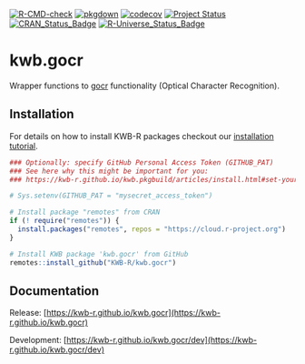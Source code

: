 [![R-CMD-check](https://github.com/KWB-R/kwb.gocr/workflows/R-CMD-check/badge.svg)](https://github.com/KWB-R/kwb.gocr/actions?query=workflow%3AR-CMD-check)
[![pkgdown](https://github.com/KWB-R/kwb.gocr/workflows/pkgdown/badge.svg)](https://github.com/KWB-R/kwb.gocr/actions?query=workflow%3Apkgdown)
[![codecov](https://codecov.io/github/KWB-R/kwb.gocr/branch/main/graphs/badge.svg)](https://codecov.io/github/KWB-R/kwb.gocr)
[![Project Status](https://img.shields.io/badge/lifecycle-experimental-orange.svg)](https://www.tidyverse.org/lifecycle/#experimental)
[![CRAN_Status_Badge](https://www.r-pkg.org/badges/version/kwb.gocr)]()
[![R-Universe_Status_Badge](https://kwb-r.r-universe.dev/badges/kwb.gocr)](https://kwb-r.r-universe.dev/)

# kwb.gocr

Wrapper functions to [gocr](https://www-e.ovgu.de/jschulen/ocr/) functionality (Optical 
Character Recognition).

## Installation

For details on how to install KWB-R packages checkout our [installation tutorial](https://kwb-r.github.io/kwb.pkgbuild/articles/install.html).

```r
### Optionally: specify GitHub Personal Access Token (GITHUB_PAT)
### See here why this might be important for you:
### https://kwb-r.github.io/kwb.pkgbuild/articles/install.html#set-your-github_pat

# Sys.setenv(GITHUB_PAT = "mysecret_access_token")

# Install package "remotes" from CRAN
if (! require("remotes")) {
  install.packages("remotes", repos = "https://cloud.r-project.org")
}

# Install KWB package 'kwb.gocr' from GitHub
remotes::install_github("KWB-R/kwb.gocr")
```

## Documentation

Release: [https://kwb-r.github.io/kwb.gocr](https://kwb-r.github.io/kwb.gocr)

Development: [https://kwb-r.github.io/kwb.gocr/dev](https://kwb-r.github.io/kwb.gocr/dev)

